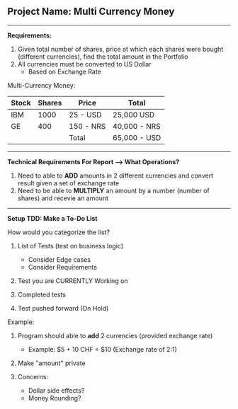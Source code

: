 Project Name: Multi Currency Money
--
-- --
__Requirements:__
1. Given total number of shares, price at which each shares were bought (different currencies), find the total amount in the Portfolio
2. All currencies must be converted to US Dollar
    * Based on Exchange Rate

Multi-Currency Money:

|Stock|Shares|Price|Total|
|-----|------|-----|-----|
|IBM|  1000  | 25 - USD | 25,000 USD
|GE  |400    | 150 - NRS | 40,000 - NRS
|     |       |  Total | 65,000 - USD
-- --     
__Technical Requirements For Report --> What Operations?__ 
1. Need to able to __ADD__ amounts in 2 different currencies and convert result given a set of exchange rate
2. Need to be able to __MULTIPLY__ an amount by a number (number of shares) and recevie an amount

-- --
__Setup TDD: Make a To-Do List__

How would you categorize the list?
1. List of Tests (test on business logic)
   * Consider Edge cases
   * Consider Requirements
   
2. Test you are CURRENTLY Working on
3. Completed tests 
4. Test pushed forward (On Hold)

Example:
1. Program should able to __add__ 2 currencies (provided exchange rate)
    * Example: $5 + 10 CHF = $10 (Exchange rate of 2:1)
    
2. Make "amount" private
3. Concerns:
   * Dollar side effects?
    * Money Rounding?
